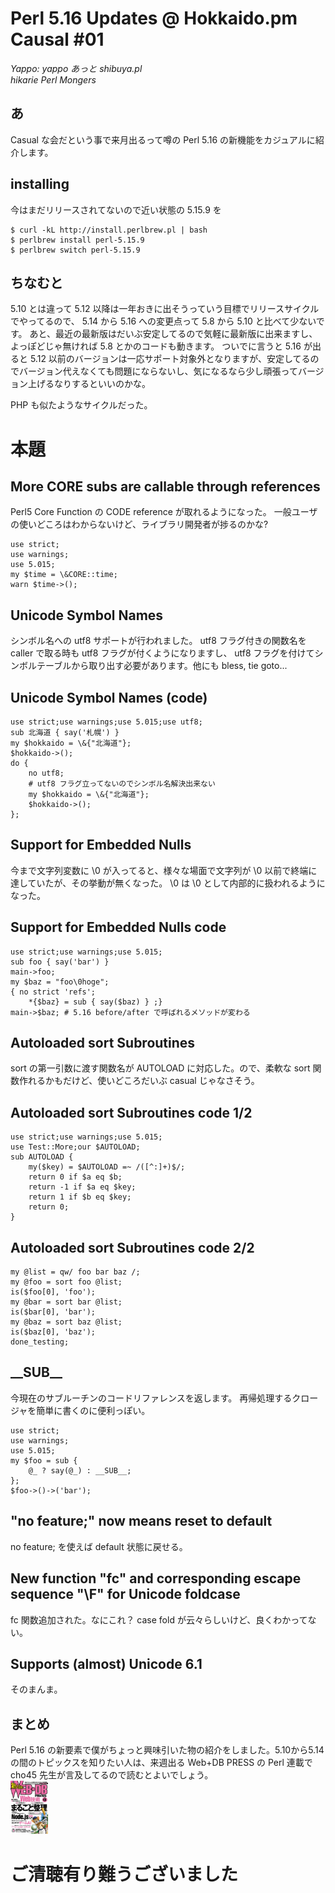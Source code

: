 Perl 5.16 Updates @ Hokkaido.pm Causal #01
==========

<address>Yappo: yappo あっと shibuya.pl<br /> hikarie Perl Mongers</address>

あ
---

Casual な会だという事で来月出るって噂の Perl 5.16 の新機能をカジュアルに紹介します。

installing
---

今はまだリリースされてないので近い状態の 5.15.9 を

    $ curl -kL http://install.perlbrew.pl | bash
    $ perlbrew install perl-5.15.9
    $ perlbrew switch perl-5.15.9

ちなむと
---

5.10 とは違って 5.12 以降は一年おきに出そうっていう目標でリリースサイクルでやってるので、 5.14 から 5.16 への変更点って 5.8 から 5.10 と比べて少ないです。
あと、最近の最新版はだいぶ安定してるので気軽に最新版に出来ますし、よっぽどじゃ無ければ 5.8 とかのコードも動きます。
ついでに言うと 5.16 が出ると 5.12 以前のバージョンは一応サポート対象外となりますが、安定してるのでバージョン代えなくても問題にならないし、気になるなら少し頑張ってバージョン上げるなりするといいのかな。

PHP も似たようなサイクルだった。

本題
==

More CORE subs are callable through references
---

Perl5 Core Function の CODE reference が取れるようになった。
一般ユーザの使いどころはわからないけど、ライブラリ開発者が捗るのかな?

    use strict;
    use warnings;
    use 5.015;
    my $time = \&CORE::time;
    warn $time->();

Unicode Symbol Names
---

シンボル名への utf8 サポートが行われました。
utf8 フラグ付きの関数名を caller で取る時も utf8 フラグが付くようになりますし、 utf8 フラグを付けてシンボルテーブルから取り出す必要があります。他にも bless, tie goto...

Unicode Symbol Names (code)
---

    use strict;use warnings;use 5.015;use utf8;
    sub 北海道 { say('札幌') }
    my $hokkaido = \&{"北海道"};
    $hokkaido->();
    do {
        no utf8;
        # utf8 フラグ立ってないのでシンボル名解決出来ない                                                                        
        my $hokkaido = \&{"北海道"};
        $hokkaido->();
    };


Support for Embedded Nulls
---

今まで文字列変数に \0 が入ってると、様々な場面で文字列が \0 以前で終端に達していたが、その挙動が無くなった。
\0 は \0 として内部的に扱われるようになった。

Support for Embedded Nulls code
---
    use strict;use warnings;use 5.015;
    sub foo { say('bar') }
    main->foo;
    my $baz = "foo\0hoge";
    { no strict 'refs';
        *{$baz} = sub { say($baz) } ;}
    main->$baz; # 5.16 before/after で呼ばれるメソッドが変わる

Autoloaded sort Subroutines
---

sort の第一引数に渡す関数名が AUTOLOAD に対応した。ので、柔軟な sort 関数作れるかもだけど、使いどころだいぶ casual じゃなさそう。

Autoloaded sort Subroutines code 1/2
---

    use strict;use warnings;use 5.015;
    use Test::More;our $AUTOLOAD;
    sub AUTOLOAD {
        my($key) = $AUTOLOAD =~ /([^:]+)$/;
        return 0 if $a eq $b;
        return -1 if $a eq $key;
        return 1 if $b eq $key;
        return 0;
    }

Autoloaded sort Subroutines code 2/2
---

    my @list = qw/ foo bar baz /;
    my @foo = sort foo @list;
    is($foo[0], 'foo');
    my @bar = sort bar @list;
    is($bar[0], 'bar');
    my @baz = sort baz @list;
    is($baz[0], 'baz');
    done_testing;


\_\_SUB\_\_
---

今現在のサブルーチンのコードリファレンスを返します。
再帰処理するクロージャを簡単に書くのに便利っぽい。

    use strict;
    use warnings;
    use 5.015;
    my $foo = sub {
        @_ ? say(@_) : __SUB__;
    };
    $foo->()->('bar');

"no feature;" now means reset to default
---

no feature; を使えば default 状態に戻せる。

New function "fc" and corresponding escape sequence "\F" for Unicode foldcase
---

fc 関数追加された。なにこれ？
case fold が云々らしいけど、良くわかってない。


Supports (almost) Unicode 6.1
---

そのまんま。

まとめ
---

Perl 5.16 の新要素で僕がちょっと興味引いた物の紹介をしました。5.10から5.14の間のトピックスを知りたい人は、来週出る Web+DB PRESS の Perl 連載で cho45 先生が言及してるので読むとよいでしょう。<br />
<a href="http://www.amazon.co.jp/dp/4774150312/yappo-22/ref=nosim/"><img src="img/wdb.jpg" width="12%" /></a>

ご清聴有り難うございました
===